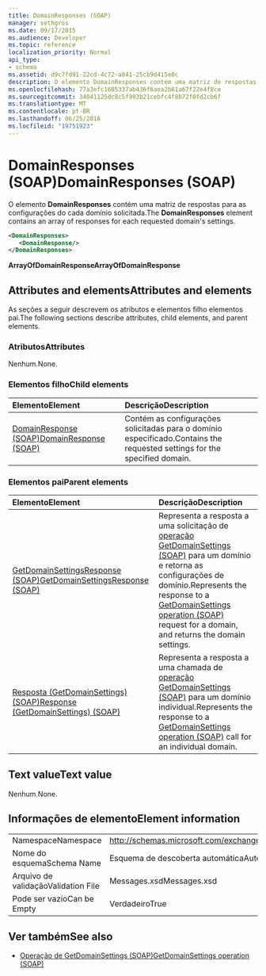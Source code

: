 ```yaml
---
title: DomainResponses (SOAP)
manager: sethgros
ms.date: 09/17/2015
ms.audience: Developer
ms.topic: reference
localization_priority: Normal
api_type:
- schema
ms.assetid: d9c7fd91-22cd-4c72-a841-25cb9d415e0c
description: O elemento DomainResponses contém uma matriz de respostas para as configurações do cada domínio solicitada.
ms.openlocfilehash: 77a3efc1605337ab436f6aea2b61a67f22e4f8ce
ms.sourcegitcommit: 34041125dc8c5f993b21cebfc4f8b72f0fd2cb6f
ms.translationtype: MT
ms.contentlocale: pt-BR
ms.lasthandoff: 06/25/2018
ms.locfileid: "19751923"
---
```

# <a name="domainresponses-soap"></a><span data-ttu-id="bb607-103">DomainResponses (SOAP)</span><span class="sxs-lookup"><span data-stu-id="bb607-103">DomainResponses (SOAP)</span></span>

<span data-ttu-id="bb607-104">O elemento **DomainResponses** contém uma matriz de respostas para as configurações do cada domínio solicitada.</span><span class="sxs-lookup"><span data-stu-id="bb607-104">The **DomainResponses** element contains an array of responses for each requested domain's settings.</span></span> 
  
```XML
<DomainResponses>
   <DomainResponse/>
</DomainResponses>
```

 <span data-ttu-id="bb607-105">**ArrayOfDomainResponse**</span><span class="sxs-lookup"><span data-stu-id="bb607-105">**ArrayOfDomainResponse**</span></span>
## <a name="attributes-and-elements"></a><span data-ttu-id="bb607-106">Attributes and elements</span><span class="sxs-lookup"><span data-stu-id="bb607-106">Attributes and elements</span></span>

<span data-ttu-id="bb607-107">As seções a seguir descrevem os atributos e elementos filho elementos pai.</span><span class="sxs-lookup"><span data-stu-id="bb607-107">The following sections describe attributes, child elements, and parent elements.</span></span>
  
### <a name="attributes"></a><span data-ttu-id="bb607-108">Atributos</span><span class="sxs-lookup"><span data-stu-id="bb607-108">Attributes</span></span>

<span data-ttu-id="bb607-109">Nenhum.</span><span class="sxs-lookup"><span data-stu-id="bb607-109">None.</span></span>
  
### <a name="child-elements"></a><span data-ttu-id="bb607-110">Elementos filho</span><span class="sxs-lookup"><span data-stu-id="bb607-110">Child elements</span></span>

|<span data-ttu-id="bb607-111">**Elemento**</span><span class="sxs-lookup"><span data-stu-id="bb607-111">**Element**</span></span>|<span data-ttu-id="bb607-112">**Descrição**</span><span class="sxs-lookup"><span data-stu-id="bb607-112">**Description**</span></span>|
|:-----|:-----|
|[<span data-ttu-id="bb607-113">DomainResponse (SOAP)</span><span class="sxs-lookup"><span data-stu-id="bb607-113">DomainResponse (SOAP)</span></span>](domainresponse-soap.md) <br/> |<span data-ttu-id="bb607-114">Contém as configurações solicitadas para o domínio especificado.</span><span class="sxs-lookup"><span data-stu-id="bb607-114">Contains the requested settings for the specified domain.</span></span>  <br/> |
   
### <a name="parent-elements"></a><span data-ttu-id="bb607-115">Elementos pai</span><span class="sxs-lookup"><span data-stu-id="bb607-115">Parent elements</span></span>

|<span data-ttu-id="bb607-116">**Elemento**</span><span class="sxs-lookup"><span data-stu-id="bb607-116">**Element**</span></span>|<span data-ttu-id="bb607-117">**Descrição**</span><span class="sxs-lookup"><span data-stu-id="bb607-117">**Description**</span></span>|
|:-----|:-----|
|[<span data-ttu-id="bb607-118">GetDomainSettingsResponse (SOAP)</span><span class="sxs-lookup"><span data-stu-id="bb607-118">GetDomainSettingsResponse (SOAP)</span></span>](getdomainsettingsresponse-soap.md) <br/> |<span data-ttu-id="bb607-119">Representa a resposta a uma solicitação de [operação GetDomainSettings (SOAP)](getdomainsettings-operation-soap.md) para um domínio e retorna as configurações de domínio.</span><span class="sxs-lookup"><span data-stu-id="bb607-119">Represents the response to a [GetDomainSettings operation (SOAP)](getdomainsettings-operation-soap.md) request for a domain, and returns the domain settings.</span></span>  <br/> |
|[<span data-ttu-id="bb607-120">Resposta (GetDomainSettings) (SOAP)</span><span class="sxs-lookup"><span data-stu-id="bb607-120">Response (GetDomainSettings) (SOAP)</span></span>](response-getdomainsettingssoap.md) <br/> |<span data-ttu-id="bb607-121">Representa a resposta a uma chamada de [operação GetDomainSettings (SOAP)](getdomainsettings-operation-soap.md) para um domínio individual.</span><span class="sxs-lookup"><span data-stu-id="bb607-121">Represents the response to a [GetDomainSettings operation (SOAP)](getdomainsettings-operation-soap.md) call for an individual domain.</span></span>  <br/> |
   
## <a name="text-value"></a><span data-ttu-id="bb607-122">Text value</span><span class="sxs-lookup"><span data-stu-id="bb607-122">Text value</span></span>

<span data-ttu-id="bb607-123">Nenhum.</span><span class="sxs-lookup"><span data-stu-id="bb607-123">None.</span></span>
  
## <a name="element-information"></a><span data-ttu-id="bb607-124">Informações de elemento</span><span class="sxs-lookup"><span data-stu-id="bb607-124">Element information</span></span>

|||
|:-----|:-----|
|<span data-ttu-id="bb607-125">Namespace</span><span class="sxs-lookup"><span data-stu-id="bb607-125">Namespace</span></span>  <br/> |http://schemas.microsoft.com/exchange/2010/Autodiscover  <br/> |
|<span data-ttu-id="bb607-126">Nome do esquema</span><span class="sxs-lookup"><span data-stu-id="bb607-126">Schema Name</span></span>  <br/> |<span data-ttu-id="bb607-127">Esquema de descoberta automática</span><span class="sxs-lookup"><span data-stu-id="bb607-127">Autodiscover schema</span></span>  <br/> |
|<span data-ttu-id="bb607-128">Arquivo de validação</span><span class="sxs-lookup"><span data-stu-id="bb607-128">Validation File</span></span>  <br/> |<span data-ttu-id="bb607-129">Messages.xsd</span><span class="sxs-lookup"><span data-stu-id="bb607-129">Messages.xsd</span></span>  <br/> |
|<span data-ttu-id="bb607-130">Pode ser vazio</span><span class="sxs-lookup"><span data-stu-id="bb607-130">Can be Empty</span></span>  <br/> |<span data-ttu-id="bb607-131">Verdadeiro</span><span class="sxs-lookup"><span data-stu-id="bb607-131">True</span></span>  <br/> |
   
## <a name="see-also"></a><span data-ttu-id="bb607-132">Ver também</span><span class="sxs-lookup"><span data-stu-id="bb607-132">See also</span></span>

- [<span data-ttu-id="bb607-133">Operação de GetDomainSettings (SOAP)</span><span class="sxs-lookup"><span data-stu-id="bb607-133">GetDomainSettings operation (SOAP)</span></span>](getdomainsettings-operation-soap.md)

